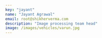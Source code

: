 ```yaml
---
key: "jayant"
name: "Jayant Agrawal"
email: root@shikherverma.com
description: "Image processing team head"
image: /images/vehicles/varun.jpg
---
```

